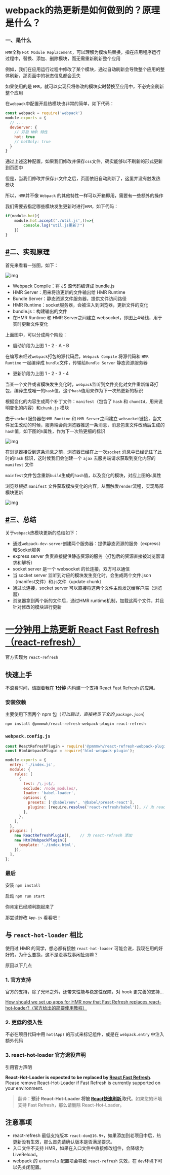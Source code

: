 # webpack的热更新是如何做到的？原理是什么？

### 一、是什么

`HMR`全称 `Hot Module Replacement`，可以理解为模块热替换，指在应用程序运行过程中，替换、添加、删除模块，而无需重新刷新整个应用

例如，我们在应用运行过程中修改了某个模块，通过自动刷新会导致整个应用的整体刷新，那页面中的状态信息都会丢失

如果使用的是 `HMR`，就可以实现只将修改的模块实时替换至应用中，不必完全刷新整个应用

在`webpack`中配置开启热模块也非常的简单，如下代码：

```js
const webpack = require('webpack')
module.exports = {
  // ...
  devServer: {
    // 开启 HMR 特性
    hot: true
    // hotOnly: true
  }
}
```

通过上述这种配置，如果我们修改并保存`css`文件，确实能够以不刷新的形式更新到页面中

但是，当我们修改并保存`js`文件之后，页面依旧自动刷新了，这里并没有触发热模块

所以，`HMR`并不像 `Webpack` 的其他特性一样可以开箱即用，需要有一些额外的操作

我们需要去指定哪些模块发生更新时进行`HRM`，如下代码：

```js
if(module.hot){
    module.hot.accept('./util.js',()=>{
        console.log("util.js更新了")
    })
}
```

## [#](https://vue3js.cn/interview/webpack/HMR.html#二、实现原理)二、实现原理

首先来看看一张图，如下：

![img](https://tts-markdown.oss-cn-beijing.aliyuncs.com/img/adc05780-acd4-11eb-ab90-d9ae814b240d.png)

- Webpack Compile：将 JS 源代码编译成 bundle.js
- HMR Server：用来将热更新的文件输出给 HMR Runtime
- Bundle Server：静态资源文件服务器，提供文件访问路径
- HMR Runtime：socket服务器，会被注入到浏览器，更新文件的变化
- bundle.js：构建输出的文件
- 在HMR Runtime 和 HMR Server之间建立 websocket，即图上4号线，用于实时更新文件变化

上面图中，可以分成两个阶段：

- 启动阶段为上图 1 - 2 - A - B

在编写未经过`webpack`打包的源代码后，`Webpack Compile` 将源代码和 `HMR Runtime` 一起编译成 `bundle`文件，传输给`Bundle Server` 静态资源服务器

- 更新阶段为上图 1 - 2 - 3 - 4

当某一个文件或者模块发生变化时，`webpack`监听到文件变化对文件重新编译打包，编译生成唯一的`hash`值，这个`hash`值用来作为下一次热更新的标识

根据变化的内容生成两个补丁文件：`manifest`（包含了 `hash` 和 `chundId`，用来说明变化的内容）和`chunk.js` 模块

由于`socket`服务器在`HMR Runtime` 和 `HMR Server`之间建立 `websocket`链接，当文件发生改动的时候，服务端会向浏览器推送一条消息，消息包含文件改动后生成的`hash`值，如下图的`h`属性，作为下一次热更细的标识

![img](https://tts-markdown.oss-cn-beijing.aliyuncs.com/img/05a0edf0-ad4a-11eb-85f6-6fac77c0c9b3.png)

在浏览器接受到这条消息之前，浏览器已经在上一次`socket` 消息中已经记住了此时的`hash` 标识，这时候我们会创建一个 `ajax` 去服务端请求获取到变化内容的 `manifest` 文件

`mainfest`文件包含重新`build`生成的`hash`值，以及变化的模块，对应上图的`c`属性

浏览器根据 `manifest` 文件获取模块变化的内容，从而触发`render`流程，实现局部模块更新

![img](https://tts-markdown.oss-cn-beijing.aliyuncs.com/img/0e7b7850-ad4a-11eb-ab90-d9ae814b240d.png)

## [#](https://vue3js.cn/interview/webpack/HMR.html#三、总结)三、总结

关于`webpack`热模块更新的总结如下：

- 通过`webpack-dev-server`创建两个服务器：提供静态资源的服务（express）和Socket服务
- express server 负责直接提供静态资源的服务（打包后的资源直接被浏览器请求和解析）
- socket server 是一个 websocket 的长连接，双方可以通信
- 当 socket server 监听到对应的模块发生变化时，会生成两个文件.json（manifest文件）和.js文件（update chunk）
- 通过长连接，socket server 可以直接将这两个文件主动发送给客户端（浏览器）
- 浏览器拿到两个新的文件后，通过HMR runtime机制，加载这两个文件，并且针对修改的模块进行更新





# [一分钟用上热更新 React Fast Refresh（react-refresh）](https://segmentfault.com/a/1190000023534941)

官方实现为 `react-refresh`

## 快速上手

不浪费时间，请跟着我在 **1分钟** 内构建一个支持 React Fast Refresh 的应用。

### 安装依赖

主要使用下面两个 npm 包（*可以跳过，直接拷贝下文的 `package.json`*）

```bash
npm install @pmmmwh/react-refresh-webpack-plugin react-refresh
```

### `webpack.config.js`

```javascript
const ReactRefreshPlugin = require('@pmmmwh/react-refresh-webpack-plugin');
const HtmlWebpackPlugin = require('html-webpack-plugin');

module.exports = {
  entry: './index.js',
  module: {
    rules: [
      {
        test: /\.js$/,
        exclude: /node_modules/,
        loader: 'babel-loader',
        options: {
          presets: ['@babel/env', '@babel/preset-react'],
          plugins: [require.resolve('react-refresh/babel')], // 为 react-refresh 添加
        },
      },
    ],
  },
  plugins: [
    new ReactRefreshPlugin(),    // 为 react-refresh 添加
    new HtmlWebpackPlugin({
      template: './index.html',
    }),
  ],
};
```



### 最后

安装 `npm install`

启动 `npm run start`

你肯定已经顺利跑起来了

那尝试修改 `App.js` 看看吧！

## 与 `react-hot-loader` 相比

使用过 HMR 的同学，想必都有接触 `react-hot-loader` 可能会说，我现在用的好好的，为什么要换，这不是没事找事闲扯淡嘛？

原因以下几点

### 1. 官方支持

官方的支持，除了光环之外，还带来性能与稳定性保障，对 hook 更完善的支持...

[How should we set up apps for HMR now that Fast Refresh replaces react-hot-loader?（官方给出的简要使用教程）](https://link.segmentfault.com/?enc=qCDC1XyZe4Vbt4mVMmeOFQ%3D%3D.YQ2nPGowlYO9fJIjQBiel34MWZW3aSlhu3fN92gtZtAN%2FycIQVT3AYy1PjiX2MSVg8m5pSu%2FqKUYryXpXYEMbqa7ZiXxAiCGuHo1rbA9%2BgQ%3D)

### 2. 更低的侵入性

不必在项目代码中用 `hot(App)` 的形式来标记组件，或是在 `webpack.entry` 中注入额外代码

### 3. react-hot-loader 官方退役声明

引用官方声明

**React-Hot-Loader is expected to be replaced by [React Fast Refresh](https://link.segmentfault.com/?enc=jabTsw0muJUV6t3tFaD2ow%3D%3D.C%2BBQpo4%2F0Yhfin7967byfeUyyJTa1bskqIr8AN78Jvi8l1KAp4t2Q1mtDyvOKd8i)**. Please remove React-Hot-Loader if Fast Refresh is currently supported on your environment.

> 翻译：**预计 React-Hot-Loader 将被 [React快速刷新 ](https://link.segmentfault.com/?enc=AFkTK0WUyVUaA%2BD7o3Lp6A%3D%3D.Hb0PT5iN3wDEvfrefUteDLjuMrlUxJ6CanYTi%2BaseE34XDTwYIT4pyv3GnsykM1D)取代**。如果您的环境支持 Fast Refresh，那么请删除 React-Hot-Loader。

## 注意事项

- react-refresh 最低支持版本 `react-dom@16.9+`，如果添加到老项目中后，热更新没有生效，那么首先请确认版本是否满足要求。
- 入口文件不支持 HMR，如果在入口文件中直接修改组件，会降级为 LiveReload。
- webpack 的 `externals` 配置项会导致 `react-refresh` 失效，在 `dev`环境下可以先关闭配置。


